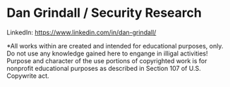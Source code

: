 # Dan Grindall / Security Research
LinkedIn: https://www.linkedin.com/in/dan-grindall/

*All works within are created and intended for educational purposes, only. Do not use any knowledge gained here to engange in illigal activities! Purpose and character of the use portions of copyrighted work is for nonprofit educational purposes as described in Section 107 of U.S. Copywrite act.



